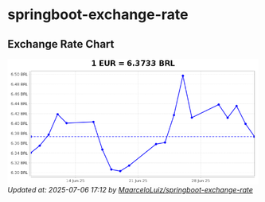# springboot-exchange-rate

<!-- EXCHANGE-RATE-START -->
## Exchange Rate Chart

![Exchange Rate Chart](charts/chart.png)*Updated at: 2025-07-06 17:12 by [MaarceloLuiz/springboot-exchange-rate](https://github.com/MaarceloLuiz/springboot-exchange-rate)*


<!-- EXCHANGE-RATE-END -->
